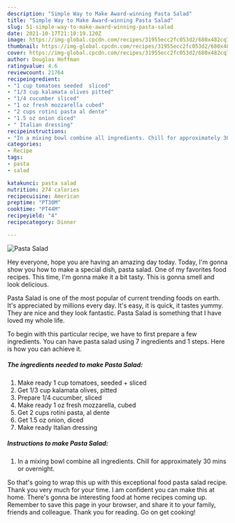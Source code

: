 ```yaml
---
description: "Simple Way to Make Award-winning Pasta Salad"
title: "Simple Way to Make Award-winning Pasta Salad"
slug: 51-simple-way-to-make-award-winning-pasta-salad
date: 2021-10-17T21:10:19.120Z
image: https://img-global.cpcdn.com/recipes/31955ecc2fc053d2/680x482cq70/pasta-salad-recipe-main-photo.jpg
thumbnail: https://img-global.cpcdn.com/recipes/31955ecc2fc053d2/680x482cq70/pasta-salad-recipe-main-photo.jpg
cover: https://img-global.cpcdn.com/recipes/31955ecc2fc053d2/680x482cq70/pasta-salad-recipe-main-photo.jpg
author: Douglas Hoffman
ratingvalue: 4.6
reviewcount: 21764
recipeingredient:
- "1 cup tomatoes seeded  sliced"
- "1/3 cup kalamata olives pitted"
- "1/4 cucumber sliced"
- "1 oz fresh mozzarella cubed"
- "2 cups rotini pasta al dente"
- "1.5 oz onion diced"
- " Italian dressing"
recipeinstructions:
- "In a mixing bowl combine all ingredients. Chill for approximately 30 mins or overnight."
categories:
- Recipe
tags:
- pasta
- salad

katakunci: pasta salad 
nutrition: 274 calories
recipecuisine: American
preptime: "PT30M"
cooktime: "PT44M"
recipeyield: "4"
recipecategory: Dinner

---
```



![Pasta Salad](https://img-global.cpcdn.com/recipes/31955ecc2fc053d2/680x482cq70/pasta-salad-recipe-main-photo.jpg)

Hey everyone, hope you are having an amazing day today. Today, I'm gonna show you how to make a special dish, pasta salad. One of my favorites food recipes. This time, I'm gonna make it a bit tasty. This is gonna smell and look delicious.



Pasta Salad is one of the most popular of current trending foods on earth. It's appreciated by millions every day. It's easy, it is quick, it tastes yummy. They are nice and they look fantastic. Pasta Salad is something that I have loved my whole life.


To begin with this particular recipe, we have to first prepare a few ingredients. You can have pasta salad using 7 ingredients and 1 steps. Here is how you can achieve it.

<!--inarticleads1-->

##### The ingredients needed to make Pasta Salad:

1. Make ready 1 cup tomatoes, seeded + sliced
1. Get 1/3 cup kalamata olives, pitted
1. Prepare 1/4 cucumber, sliced
1. Make ready 1 oz fresh mozzarella, cubed
1. Get 2 cups rotini pasta, al dente
1. Get 1.5 oz onion, diced
1. Make ready  Italian dressing




<!--inarticleads2-->

##### Instructions to make Pasta Salad:

1. In a mixing bowl combine all ingredients. Chill for approximately 30 mins or overnight.




So that's going to wrap this up with this exceptional food pasta salad recipe. Thank you very much for your time. I am confident you can make this at home. There's gonna be interesting food at home recipes coming up. Remember to save this page in your browser, and share it to your family, friends and colleague. Thank you for reading. Go on get cooking!
